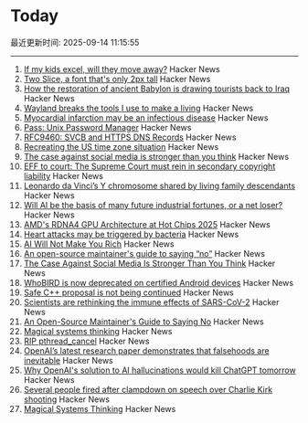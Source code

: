 # Today

最近更新时间: 2025-09-14 11:15:55

--- 
1. [If my kids excel, will they move away?](https://jeffreybigham.com/blog/2025/where-will-my-kids-go.html) Hacker News
2. [Two Slice, a font that's only 2px tall](https://joefatula.com/twoslice.html) Hacker News
3. [How the restoration of ancient Babylon is drawing tourists back to Iraq](https://www.theartnewspaper.com/2025/09/12/how-the-restoration-of-ancient-babylon-is-helping-to-draw-tourists-back-to-iraq) Hacker News
4. [Wayland breaks the tools I use to make a living](https://rykarn.se/2025/01/26/wayland) Hacker News
5. [Myocardial infarction may be an infectious disease](https://www.tuni.fi/en/news/myocardial-infarction-may-be-infectious-disease) Hacker News
6. [Pass: Unix Password Manager](https://www.passwordstore.org/) Hacker News
7. [RFC9460: SVCB and HTTPS DNS Records](https://datatracker.ietf.org/doc/html/rfc9460) Hacker News
8. [Recreating the US time zone situation](https://rachelbythebay.com/w/2025/09/12/tz/) Hacker News
9. [The case against social media is stronger than you think](https://arachnemag.substack.com/p/the-case-against-social-media-is) Hacker News
10. [EFF to court: The Supreme Court must rein in secondary copyright liability](https://www.eff.org/deeplinks/2025/09/eff-court-supreme-court-must-rein-expansive-secondary-copyright-liability) Hacker News
11. [Leonardo da Vinci’s Y chromosome shared by living family descendants](https://phys.org/news/2025-05-leonardo-da-vinci-dna-chromosome.html) Hacker News
12. [Will AI be the basis of many future industrial fortunes, or a net loser?](https://joincolossus.com/article/ai-will-not-make-you-rich/) Hacker News
13. [AMD's RDNA4 GPU Architecture at Hot Chips 2025](https://chipsandcheese.com/p/amds-rdna4-gpu-architecture-at-hot) Hacker News
14. [Heart attacks may be triggered by bacteria](https://www.tuni.fi/en/news/myocardial-infarction-may-be-infectious-disease) Hacker News
15. [AI Will Not Make You Rich](https://joincolossus.com/article/ai-will-not-make-you-rich/) Hacker News
16. [An open-source maintainer's guide to saying “no”](https://www.jlowin.dev/blog/oss-maintainers-guide-to-saying-no) Hacker News
17. [The Case Against Social Media Is Stronger Than You Think](https://arachnemag.substack.com/p/the-case-against-social-media-is) Hacker News
18. [WhoBIRD is now deprecated on certified Android devices](https://github.com/woheller69/whoBIRD) Hacker News
19. [Safe C++ proposal is not being continued](https://sibellavia.lol/posts/2025/09/safe-c-proposal-is-not-being-continued/) Hacker News
20. [Scientists are rethinking the immune effects of SARS-CoV-2](https://www.bmj.com/content/390/bmj.r1733) Hacker News
21. [An Open-Source Maintainer's Guide to Saying No](https://www.jlowin.dev/blog/oss-maintainers-guide-to-saying-no) Hacker News
22. [Magical systems thinking](https://worksinprogress.co/issue/magical-systems-thinking/) Hacker News
23. [RIP pthread_cancel](https://eissing.org/icing/posts/rip_pthread_cancel/) Hacker News
24. [OpenAI’s latest research paper demonstrates that falsehoods are inevitable](https://theconversation.com/why-openais-solution-to-ai-hallucinations-would-kill-chatgpt-tomorrow-265107) Hacker News
25. [Why OpenAI's solution to AI hallucinations would kill ChatGPT tomorrow](https://theconversation.com/why-openais-solution-to-ai-hallucinations-would-kill-chatgpt-tomorrow-265107) Hacker News
26. [Several people fired after clampdown on speech over Charlie Kirk shooting](https://www.theguardian.com/us-news/2025/sep/13/charlie-kirk-shooting-people-fired-social-media) Hacker News
27. [Magical Systems Thinking](https://worksinprogress.co/issue/magical-systems-thinking/) Hacker News
